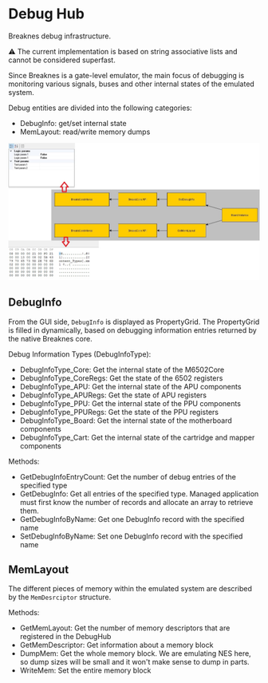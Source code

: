 # Debug Hub

Breaknes debug infrastructure.

:warning: The current implementation is based on string associative lists and cannot be considered superfast.

Since Breaknes is a gate-level emulator, the main focus of debugging is monitoring various signals, buses and other internal states of the emulated system.

Debug entities are divided into the following categories:
- DebugInfo: get/set internal state
- MemLayout: read/write memory dumps

![debug](/UserManual/imgstore/debug.jpg)

## DebugInfo

From the GUI side, `DebugInfo` is displayed as PropertyGrid. The PropertyGrid is filled in dynamically, based on debugging information entries returned by the native Breaknes core.

Debug Information Types (DebugInfoType):
- DebugInfoType_Core: Get the internal state of the M6502Core
- DebugInfoType_CoreRegs: Get the state of the 6502 registers
- DebugInfoType_APU: Get the internal state of the APU components
- DebugInfoType_APURegs: Get the state of APU registers
- DebugInfoType_PPU: Get the internal state of the PPU components
- DebugInfoType_PPURegs: Get the state of the PPU registers
- DebugInfoType_Board: Get the internal state of the motherboard components
- DebugInfoType_Cart: Get the internal state of the cartridge and mapper components

Methods:
- GetDebugInfoEntryCount: Get the number of debug entries of the specified type
- GetDebugInfo: Get all entries of the specified type. Managed application must first know the number of records and allocate an array to retrieve them.
- GetDebugInfoByName: Get one DebugInfo record with the specified name
- SetDebugInfoByName: Set one DebugInfo record with the specified name

## MemLayout

The different pieces of memory within the emulated system are described by the `MemDesrciptor` structure.

Methods:
- GetMemLayout: Get the number of memory descriptors that are registered in the DebugHub
- GetMemDescriptor: Get information about a memory block
- DumpMem: Get the whole memory block. We are emulating NES here, so dump sizes will be small and it won't make sense to dump in parts.
- WriteMem: Set the entire memory block
